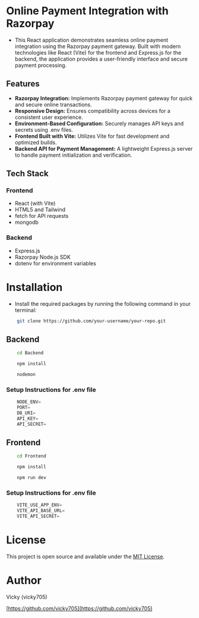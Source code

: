 # Online Payment Integration with Razorpay
- This React application demonstrates seamless online payment integration using the Razorpay payment gateway. Built with modern technologies like React (Vite) for the frontend and Express.js for the backend, the application provides a user-friendly interface and secure payment processing.

## Features
- **Razorpay Integration:** Implements Razorpay payment gateway for quick and secure online transactions.
- **Responsive Design:** Ensures compatibility across devices for a consistent user experience.
- **Environment-Based Configuration:** Securely manages API keys and secrets using .env files.
- **Frontend Built with Vite:** Utilizes Vite for fast development and optimized builds.
- **Backend API for Payment Management:** A lightweight Express.js server to handle payment initialization and verification.

## Tech Stack
### Frontend
- React (with Vite)
- HTML5 and Tailwind
- fetch for API requests
- mongodb

### Backend
- Express.js
- Razorpay Node.js SDK
- dotenv for environment variables

# Installation

- Install the required packages by running the following command in your terminal:
```bash
    git clone https://github.com/your-username/your-repo.git
```

## Backend
```bash
    cd Backend
```
```bash
    npm install
```
```bash
    nodemon
```
### Setup Instructions for .env file
```javascript
    NODE_ENV=
    PORT=
    DB_URI=
    API_KEY=
    API_SECRET=
```


## Frontend
```bash
    cd Frontend
```
```bash
    npm install
```
```bash
    npm run dev
```

### Setup Instructions for .env file
```javascript
    VITE_USE_APP_ENV=
    VITE_API_BASE_URL=
    VITE_API_SECRET=
```

# License

This project is open source and available under the [MIT License](https://docs.github.com/en/repositories/managing-your-repositorys-settings-and-features/customizing-your-repository/licensing-a-repository).

# Author 
Vicky (vicky705)

[https://github.com/vicky705](https://github.com/vicky705)